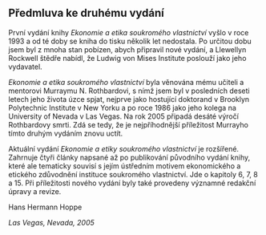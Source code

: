 ## Předmluva ke druhému vydání

První vydání knihy *Ekonomie a etika soukromého vlastnictví* vyšlo v roce 1993 a od té doby se kniha do tisku několik let nedostala. Po určitou dobu jsem byl z mnoha stan pobízen, abych připravil nové vydání, a Llewellyn Rockwell štědře nabídl, že Ludwig von Mises Institute poslouží jako jeho vydavatel.

*Ekonomie a etika soukromého vlastnictví* byla věnována mému učiteli a mentorovi Murraymu N. Rothbardovi, s nímž jsem byl v posledních deseti letech jeho života úzce spjat, nejprve jako hostující doktorand v Brooklyn Polytechnic Institute v New Yorku a po roce 1986 jako jeho kolega na University of Nevada v Las Vegas. Na rok 2005 připadá desáté výročí Rothbardovy smrti. Zdá se tedy, že je nejpříhodnější příležitost Murrayho tímto druhým vydáním znovu uctít.

Aktuální vydání *Ekonomie a etiky soukromého vlastnictví* je rozšířené. Zahrnuje čtyři články napsané až po publikování původního vydání knihy, které ale tematicky souvisí s jejím ústředním motivem ekonomického a etického zdůvodnění instituce soukromého vlastnictví. Jde o kapitoly 6, 7, 8 a 15. Při příležitosti nového vydání byly také provedeny významné redakční úpravy a revize.

Hans Hermann Hoppe

*Las Vegas, Nevada, 2005*

